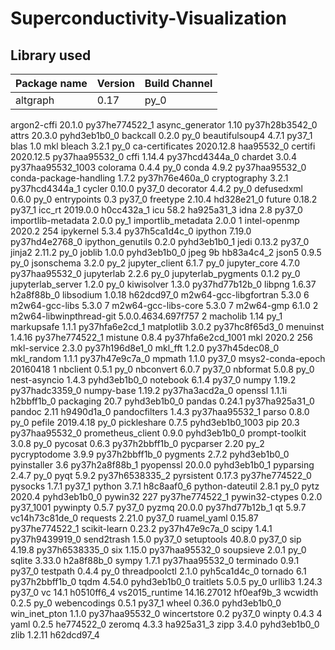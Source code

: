 # Superconductivity-Visualization

## Library used
|Package name| Version|Build  Channel|
|----|----|---|
|altgraph                  |0.17                       |py_0|
argon2-cffi               20.1.0           py37he774522_1
async_generator           1.10             py37h28b3542_0
attrs                     20.3.0             pyhd3eb1b0_0
backcall                  0.2.0                      py_0
beautifulsoup4            4.7.1                    py37_1
blas                      1.0                         mkl
bleach                    3.2.1                      py_0
ca-certificates           2020.12.8            haa95532_0
certifi                   2020.12.5        py37haa95532_0
cffi                      1.14.4           py37hcd4344a_0
chardet                   3.0.4           py37haa95532_1003
colorama                  0.4.4                      py_0
conda                     4.9.2            py37haa95532_0
conda-package-handling    1.7.2            py37h76e460a_0
cryptography              3.2.1            py37hcd4344a_1
cycler                    0.10.0                   py37_0
decorator                 4.4.2                      py_0
defusedxml                0.6.0                      py_0
entrypoints               0.3                      py37_0
freetype                  2.10.4               hd328e21_0
future                    0.18.2                   py37_1
icc_rt                    2019.0.0             h0cc432a_1
icu                       58.2                 ha925a31_3
idna                      2.8                      py37_0
importlib-metadata        2.0.0                      py_1
importlib_metadata        2.0.0                         1
intel-openmp              2020.2                      254
ipykernel                 5.3.4            py37h5ca1d4c_0
ipython                   7.19.0           py37hd4e2768_0
ipython_genutils          0.2.0              pyhd3eb1b0_1
jedi                      0.13.2                   py37_0
jinja2                    2.11.2                     py_0
joblib                    1.0.0              pyhd3eb1b0_0
jpeg                      9b                   hb83a4c4_2
json5                     0.9.5                      py_0
jsonschema                3.2.0                      py_2
jupyter_client            6.1.7                      py_0
jupyter_core              4.7.0            py37haa95532_0
jupyterlab                2.2.6                      py_0
jupyterlab_pygments       0.1.2                      py_0
jupyterlab_server         1.2.0                      py_0
kiwisolver                1.3.0            py37hd77b12b_0
libpng                    1.6.37               h2a8f88b_0
libsodium                 1.0.18               h62dcd97_0
m2w64-gcc-libgfortran     5.3.0                         6
m2w64-gcc-libs            5.3.0                         7
m2w64-gcc-libs-core       5.3.0                         7
m2w64-gmp                 6.1.0                         2
m2w64-libwinpthread-git   5.0.0.4634.697f757               2
macholib                  1.14                       py_1
markupsafe                1.1.1            py37hfa6e2cd_1
matplotlib                3.0.2            py37hc8f65d3_0
menuinst                  1.4.16           py37he774522_1
mistune                   0.8.4           py37hfa6e2cd_1001
mkl                       2020.2                      256
mkl-service               2.3.0            py37h196d8e1_0
mkl_fft                   1.2.0            py37h45dec08_0
mkl_random                1.1.1            py37h47e9c7a_0
mpmath                    1.1.0                    py37_0
msys2-conda-epoch         20160418                      1
nbclient                  0.5.1                      py_0
nbconvert                 6.0.7                    py37_0
nbformat                  5.0.8                      py_0
nest-asyncio              1.4.3              pyhd3eb1b0_0
notebook                  6.1.4                    py37_0
numpy                     1.19.2           py37hadc3359_0
numpy-base                1.19.2           py37ha3acd2a_0
openssl                   1.1.1i               h2bbff1b_0
packaging                 20.7               pyhd3eb1b0_0
pandas                    0.24.1           py37ha925a31_0
pandoc                    2.11                 h9490d1a_0
pandocfilters             1.4.3            py37haa95532_1
parso                     0.8.0                      py_0
pefile                    2019.4.18                  py_0
pickleshare               0.7.5           pyhd3eb1b0_1003
pip                       20.3             py37haa95532_0
prometheus_client         0.9.0              pyhd3eb1b0_0
prompt-toolkit            3.0.8                      py_0
pycosat                   0.6.3            py37h2bbff1b_0
pycparser                 2.20                       py_2
pycryptodome              3.9.9            py37h2bbff1b_0
pygments                  2.7.2              pyhd3eb1b0_0
pyinstaller               3.6              py37h2a8f88b_1
pyopenssl                 20.0.0             pyhd3eb1b0_1
pyparsing                 2.4.7                      py_0
pyqt                      5.9.2            py37h6538335_2
pyrsistent                0.17.3           py37he774522_0
pysocks                   1.7.1                    py37_1
python                    3.7.1                h8c8aaf0_6
python-dateutil           2.8.1                      py_0
pytz                      2020.4             pyhd3eb1b0_0
pywin32                   227              py37he774522_1
pywin32-ctypes            0.2.0                 py37_1001
pywinpty                  0.5.7                    py37_0
pyzmq                     20.0.0           py37hd77b12b_1
qt                        5.9.7            vc14h73c81de_0
requests                  2.21.0                   py37_0
ruamel_yaml               0.15.87          py37he774522_1
scikit-learn              0.23.2           py37h47e9c7a_0
scipy                     1.4.1            py37h9439919_0
send2trash                1.5.0                    py37_0
setuptools                40.8.0                   py37_0
sip                       4.19.8           py37h6538335_0
six                       1.15.0           py37haa95532_0
soupsieve                 2.0.1                      py_0
sqlite                    3.33.0               h2a8f88b_0
sympy                     1.7.1            py37haa95532_0
terminado                 0.9.1                    py37_0
testpath                  0.4.4                      py_0
threadpoolctl             2.1.0              pyh5ca1d4c_0
tornado                   6.1              py37h2bbff1b_0
tqdm                      4.54.0             pyhd3eb1b0_0
traitlets                 5.0.5                      py_0
urllib3                   1.24.3                   py37_0
vc                        14.1                 h0510ff6_4
vs2015_runtime            14.16.27012          hf0eaf9b_3
wcwidth                   0.2.5                      py_0
webencodings              0.5.1                    py37_1
wheel                     0.36.0             pyhd3eb1b0_0
win_inet_pton             1.1.0            py37haa95532_0
wincertstore              0.2                      py37_0
winpty                    0.4.3                         4
yaml                      0.2.5                he774522_0
zeromq                    4.3.3                ha925a31_3
zipp                      3.4.0              pyhd3eb1b0_0
zlib                      1.2.11               h62dcd97_4
